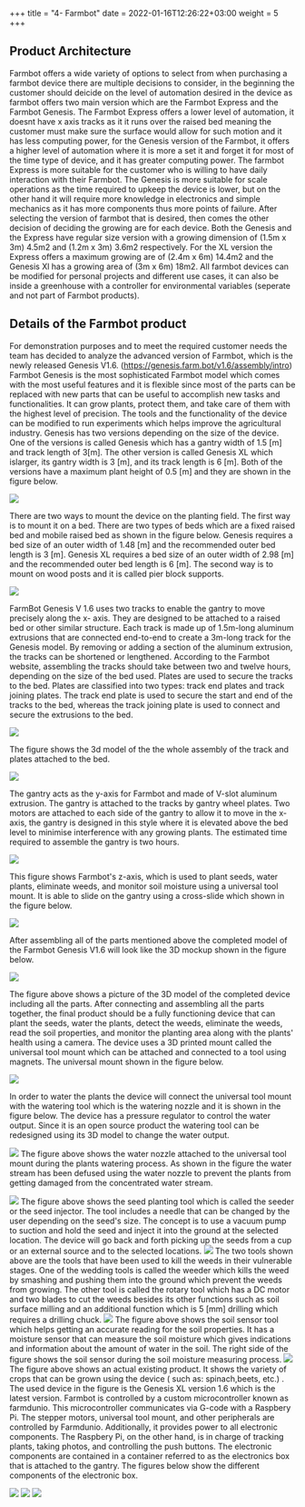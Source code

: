 +++
title = "4- Farmbot"
date = 2022-01-16T12:26:22+03:00
weight = 5
+++

## Product Architecture
Farmbot offers a wide variety of options to select from when purchasing a farmbot device there are multiple decisions to consider, in the beginning the customer should deicide on the level of automation desired in the device as farmbot offers two main version which are the Farmbot Express and the Farmbot Genesis. The Farmbot Express offers a lower level of automation, it doesnt have x axis tracks as it it runs over the raised bed meaning the customer must make sure the surface would allow for such motion and it has less computing power, for the Genesis version of the Farmbot, it offers a higher level of automation where it is more a set it and forget it for most of the time type of device, and it has greater computing power. The farmbot Express is more suitable for the customer who is willing to have daily interaction with their Farmbot. The Genesis is more suitable for scale operations as the time required to upkeep the device is lower, but on the other hand it will require more knowledge in electronics and simple mechanics as it has more components thus more points of failure. After selecting the version of farmbot that is desired, then comes the other decision of deciding the growing are for each device. Both the Genesis and the Express have regular size version with a growing dimension of (1.5m x 3m) 4.5m2 and (1.2m x 3m) 3.6m2 respectively. For the XL version the Express offers a maximum growing are of (2.4m x 6m) 14.4m2 and the Genesis Xl has a growing area of (3m x 6m) 18m2. All farmbot devices can be modified for personal projects and different use cases, it can also be inside a greenhouse with a controller for environmental variables (seperate and not part of Farmbot products).
## Details of the Farmbot product
For demonstration purposes and to meet the required customer needs the team has decided to analyze the advanced version of Farmbot, which is the newly released Genesis V1.6. (https://genesis.farm.bot/v1.6/assembly/intro) Farmbot Genesis is the most sophisticated Farmbot model which comes with the most useful features and it is flexible since most of the parts can be replaced with new parts that can be useful to accomplish new tasks and functionalities. It can grow plants, protect them, and take care of them with the highest level of precision. The tools and the functionality of the device can be modified to run experiments which helps improve the agricultural industry. Genesis has two versions depending on the size of the device. One of the versions is called Genesis which has a gantry width of 1.5 [m] and track length of 3[m]. The other version is called Genesis XL which islarger, its gantry width is 3 [m], and its track length is 6 [m]. Both of the versions have a maximum plant height of 0.5 [m] and they are shown in the figure below.

![](https://raw.githubusercontent.com/me459ku/Automated-Farming/16131ecf0a98884adcfbc39a55c8f002ee84aba6/img/Farmbot1.png)

There are two ways to mount the device on the planting field. The first way is to mount it on a bed. There are two types of beds which are a fixed raised bed and mobile raised bed as shown in the figure below. Genesis requires a bed size of an outer width of 1.48 [m] and the recommended outer bed length is 3 [m]. Genesis XL requires a bed size of an outer width of 2.98 [m] and the recommended outer bed length is 6 [m]. The second way is to mount on wood posts and it is called pier block supports.

![](https://raw.githubusercontent.com/me459ku/Automated-Farming/16131ecf0a98884adcfbc39a55c8f002ee84aba6/img/Farmbot2.png)


FarmBot Genesis V 1.6 uses two tracks to enable the gantry to move precisely along the x- axis. They are designed to be attached to a raised bed or other similar structure. Each track is made up of 1.5m-long aluminum extrusions that are connected end-to-end to create a 3m-long track for the Genesis model. By removing or adding a section of the aluminum extrusion, the tracks can be shortened or lengthened. According to the Farmbot website, assembling the tracks should take between two and twelve hours, depending on the size of the bed used. Plates are used to secure the tracks to the bed. Plates are classified into two types: track end plates and track joining plates. The track end plate is used to secure the start and end of the tracks to the bed, whereas the track joining plate is used to connect and secure the extrusions to the bed.

![](https://raw.githubusercontent.com/me459ku/Automated-Farming/16131ecf0a98884adcfbc39a55c8f002ee84aba6/img/Farmbot3.png)

The figure shows the 3d model of the the whole assembly of the track and plates attached to the bed.

![](https://raw.githubusercontent.com/me459ku/Automated-Farming/16131ecf0a98884adcfbc39a55c8f002ee84aba6/img/Farmbot4.png)

The gantry acts as the y-axis for Farmbot and made of V-slot aluminum extrusion. The gantry is attached to the tracks by gantry wheel plates. Two motors are attached to each side of the gantry to allow it to move in the x-axis, the gantry is designed in this style where it is elevated above the bed level to minimise interference with any growing plants. The estimated time required to assemble the gantry is two hours.

![](https://raw.githubusercontent.com/me459ku/Automated-Farming/16131ecf0a98884adcfbc39a55c8f002ee84aba6/img/Farmbot5.png)

This figure shows Farmbot's z-axis, which is used to plant seeds, water plants, eliminate weeds, and monitor soil moisture using a universal tool mount. It is able to slide on the gantry using a cross-slide which shown in the figure below.

![](https://raw.githubusercontent.com/me459ku/Automated-Farming/16131ecf0a98884adcfbc39a55c8f002ee84aba6/img/Farmbot6.png)

After assembling all of the parts mentioned above the completed model of the Farmbot Genesis V1.6 will look like the 3D mockup shown in the figure below.

![](https://raw.githubusercontent.com/me459ku/Automated-Farming/16131ecf0a98884adcfbc39a55c8f002ee84aba6/img/Farmbot7.png)

The figure above shows a picture of the 3D model of the completed device including all the parts. After connecting and assembling all the parts together, the final product should be a fully functioning device that can plant the seeds, water the plants, detect the weeds, eliminate the weeds, read the soil properties, and monitor the planting area along with the plants' health using a camera. The device uses a 3D printed mount called the universal tool mount which can be attached and connected to a tool using magnets. The universal mount shown in the figure below.


![](https://raw.githubusercontent.com/me459ku/Automated-Farming/16131ecf0a98884adcfbc39a55c8f002ee84aba6/img/Farmbot8.png)

In order to water the plants the device will connect the universal tool mount with the watering
tool which is the watering nozzle and it is shown in the figure below. The device has a pressure regulator to control the water output. Since it is an open source product the watering tool can be redesigned using its 3D model to change the water output.


![](https://raw.githubusercontent.com/me459ku/Automated-Farming/16131ecf0a98884adcfbc39a55c8f002ee84aba6/img/Farmbot9.png)
The figure above shows the water nozzle attached to the universal tool mount during the plants watering process. As shown in the figure the water stream has been defused using the water nozzle to prevent the plants from getting damaged from the concentrated water stream.

![](https://raw.githubusercontent.com/me459ku/Automated-Farming/16131ecf0a98884adcfbc39a55c8f002ee84aba6/img/Farmbot10.png)
The figure above shows the seed planting tool which is called the seeder or the seed injector. The tool includes a needle that can be changed by the user depending on the seed's size. The concept is to use a vacuum pump to suction and hold the seed and inject it into the ground at the selected location. The device will go back and forth picking up the seeds from a cup or an external source and to the selected locations.
![](https://raw.githubusercontent.com/me459ku/Automated-Farming/16131ecf0a98884adcfbc39a55c8f002ee84aba6/img/Farmbot11.png)
The two tools shown above are the tools that have been used to kill the weeds in their vulnerable stages. One of the wedding tools is called the weeder which kills the weed by smashing and pushing them into the ground which prevent the weeds from growing. The other tool is called the rotary tool which has a DC motor and two blades to cut the weeds besides its other functions such as soil surface milling and an additional function which is 5 [mm] drilling which requires a drilling chuck.
![](https://raw.githubusercontent.com/me459ku/Automated-Farming/16131ecf0a98884adcfbc39a55c8f002ee84aba6/img/Farmbot12.png)
The figure above shows the soil sensor tool which helps getting an accurate reading for the soil properties. It has a moisture sensor that can measure the soil moisture which gives indications and information about the amount of water in the soil. The right side of the figure shows the soil sensor during the soil moisture measuring process.
![](https://raw.githubusercontent.com/me459ku/Automated-Farming/16131ecf0a98884adcfbc39a55c8f002ee84aba6/img/Farmbot13.png)
The figure above shows an actual existing product. It shows the variety of crops that can be grown using the device ( such as: spinach,beets, etc.) . The used device in the figure is the Genesis XL version 1.6 which is the latest version.
Farmbot is controlled by a custom microcontroller known as farmdunio. This microcontroller communicates via G-code with a Raspbery Pi. The stepper motors, universal tool mount, and other peripherals are controlled by Farmdunio. Additionally, it provides power to all electronic components. The Raspbery Pi, on the other hand, is in charge of tracking plants, taking photos, and controlling the push buttons. The electronic components are contained in a container referred to as the electronics box that is attached to the gantry. The figures below show the different components of the electronic box.

![](https://raw.githubusercontent.com/me459ku/Automated-Farming/16131ecf0a98884adcfbc39a55c8f002ee84aba6/img/Farmbot14.png)
![](https://raw.githubusercontent.com/me459ku/Automated-Farming/16131ecf0a98884adcfbc39a55c8f002ee84aba6/img/Farmbot15.png)
![](https://raw.githubusercontent.com/me459ku/Automated-Farming/16131ecf0a98884adcfbc39a55c8f002ee84aba6/img/Farmbot16.png)